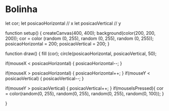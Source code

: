 # Bolinha
let cor; 
let posicaoHorizontal // x
let posicaoVertical // y

function setup() {
  createCanvas(400, 400);
  background(color(200, 200, 200));
  cor = color (random (0, 255), random (0, 255), random (0, 255));
  posicaoHorizontal = 200;
  posicaoVertical = 200;
}

function draw() {
  fill (cor);
  circle(posicaoHorizontal, posicaoVertical, 50);
  
   if(mouseX < posicaoHorizontal) {
    posicaoHorizontal--;
}
  
if(mouseX > posicaoHorizontal) {
    posicaoHorizontal++;
}
  if(mouseY < posicaoVertical) {
    posicaoVertical--;
}
  
if(mouseY > posicaoVertical) {
    posicaoVertical++;
}
  if(mouseIsPressed){
    cor = color(random(0, 255), random(0, 255), random(0, 255), random(0, 100));
}

}
